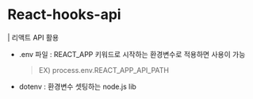 # React-hooks-api 
 | 리액트 API 활용 

 * .env 파일 : REACT_APP 키워드로 시작하는 환경변수로 적용하면 사용이 가능 
    > EX) process.env.REACT_APP_API_PATH
    
 * dotenv : 환경변수 셋팅하는 node.js lib 
